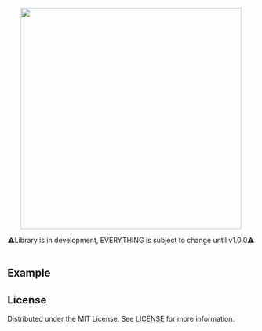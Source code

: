 <p align="center"">
    <img src="./assets/logo.png" width="450" />
</p>
<div align="center">⚠️Library is in development, EVERYTHING is subject to change until v1.0.0⚠️</div>
<br>

## Example


## License

Distributed under the MIT License. See [LICENSE](./LICENSE) for more information.
